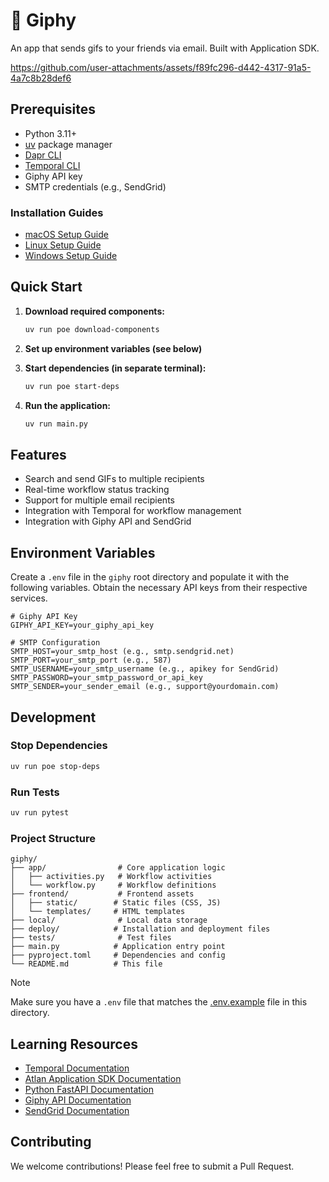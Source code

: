 # 🤡 Giphy

An app that sends gifs to your friends via email. Built with Application SDK.

https://github.com/user-attachments/assets/f89fc296-d442-4317-91a5-4a7c8b28def6

## Prerequisites

- Python 3.11+
- [uv](https://docs.astral.sh/uv/) package manager
- [Dapr CLI](https://docs.dapr.io/getting-started/install-dapr-cli/)
- [Temporal CLI](https://docs.temporal.io/cli)
- Giphy API key
- SMTP credentials (e.g., SendGrid)

### Installation Guides
- [macOS Setup Guide](https://github.com/atlanhq/application-sdk/blob/main/docs/docs/setup/MAC.md)
- [Linux Setup Guide](https://github.com/atlanhq/application-sdk/blob/main/docs/docs/setup/LINUX.md)
- [Windows Setup Guide](https://github.com/atlanhq/application-sdk/blob/main/docs/docs/setup/WINDOWS.md)

## Quick Start

1. **Download required components:**
   ```bash
   uv run poe download-components
   ```

2. **Set up environment variables (see below)**

3. **Start dependencies (in separate terminal):**
   ```bash
   uv run poe start-deps
   ```

4. **Run the application:**
   ```bash
   uv run main.py
   ```

## Features

- Search and send GIFs to multiple recipients
- Real-time workflow status tracking
- Support for multiple email recipients
- Integration with Temporal for workflow management
- Integration with Giphy API and SendGrid

## Environment Variables

Create a `.env` file in the `giphy` root directory and populate it with the following variables. Obtain the necessary API keys from their respective services.

```env
# Giphy API Key
GIPHY_API_KEY=your_giphy_api_key

# SMTP Configuration
SMTP_HOST=your_smtp_host (e.g., smtp.sendgrid.net)
SMTP_PORT=your_smtp_port (e.g., 587)
SMTP_USERNAME=your_smtp_username (e.g., apikey for SendGrid)
SMTP_PASSWORD=your_smtp_password_or_api_key
SMTP_SENDER=your_sender_email (e.g., support@yourdomain.com)
```

## Development

### Stop Dependencies
```bash
uv run poe stop-deps
```

### Run Tests
```bash
uv run pytest
```

### Project Structure

```
giphy/
├── app/                # Core application logic
│   ├── activities.py   # Workflow activities
│   └── workflow.py     # Workflow definitions
├── frontend/           # Frontend assets
│   ├── static/        # Static files (CSS, JS)
│   └── templates/     # HTML templates
├── local/              # Local data storage
├── deploy/            # Installation and deployment files
├── tests/              # Test files
├── main.py            # Application entry point
├── pyproject.toml     # Dependencies and config
└── README.md          # This file
```

> [!NOTE]
> Make sure you have a `.env` file that matches the [.env.example](.env.example) file in this directory.


## Learning Resources

- [Temporal Documentation](https://docs.temporal.io/)
- [Atlan Application SDK Documentation](https://github.com/atlanhq/application-sdk/tree/main/docs)
- [Python FastAPI Documentation](https://fastapi.tiangolo.com/)
- [Giphy API Documentation](https://developers.giphy.com/docs/api)
- [SendGrid Documentation](https://docs.sendgrid.com/)

## Contributing

We welcome contributions! Please feel free to submit a Pull Request.
